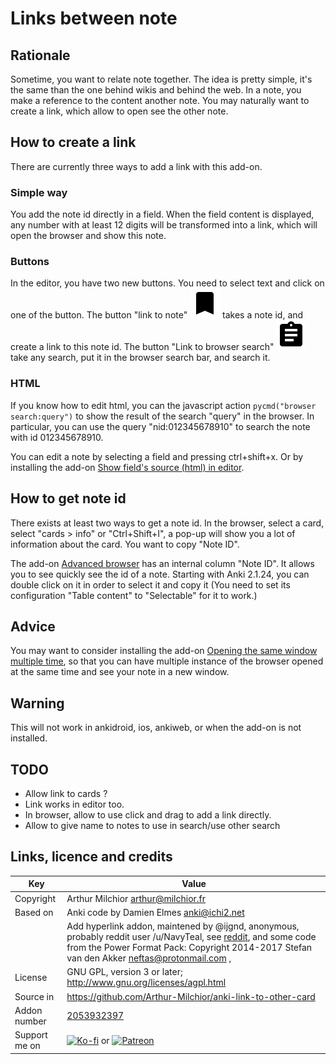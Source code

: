 # Links between note
## Rationale
Sometime, you want to relate note together. The idea is pretty simple,
it's the same than the one behind wikis and behind the web. In a note,
you make a reference to the content another note. You may naturally
want to create a link, which allow to open see the other note.

## How to create a link
There are currently three ways to add a link with this add-on.

### Simple way
You add the note id directly in a field. When the field content is
displayed, any number with at least 12 digits will be transformed into
a link, which will open the browser and show this note.

### Buttons
In the editor, you have two new buttons. You need to select text and click on one of the button. The button "link to note" ![Link to note](icons/note.svg) takes a note id, and create a link to this note id. The button "Link to browser search" ![Link to browser search](icons/browser.svg) take any search, put it in the browser search bar, and search it.

### HTML
If you know how to edit html, you can the javascript action `pycmd("browser search:query")` to show the result of the search "query" in the browser. In particular, you can use the query "nid:012345678910" to search the note with id 012345678910.

You can edit a note by selecting a field and pressing ctrl+shift+x. Or by installing the add-on [Show field's source (html) in editor](https://ankiweb.net/shared/info/1574324795).

## How to get note id
There exists at least two ways to get a note id. In the browser, select a card, select "cards > info" or "Ctrl+Shift+I", a pop-up will show you a lot of information about the card. You want to copy "Note ID".

The add-on [Advanced browser](https://ankiweb.net/shared/info/874215009) has an internal column "Note ID". It allows you to see quickly see the id of a note. Starting with Anki 2.1.24, you can double click on it in order to select it and copy it (You need to set its configuration "Table content" to "Selectable" for it to work.)

## Advice
You may want to consider installing the add-on [Opening the same window multiple time](https://ankiweb.net/shared/info/354407385), so that you can have multiple instance of the browser opened at the same time and see your note in a new window.

## Warning
This will not work in ankidroid, ios, ankiweb, or when the add-on is not installed.

## TODO
* Allow link to cards ?
* Link works in editor too.
* In browser, allow to use click and drag to add a link directly.
* Allow to give name to notes to use in search/use other search

## Links, licence and credits

Key         |Value
------------|-------------------------------------------------------------------
Copyright   | Arthur Milchior <arthur@milchior.fr>
Based on    | Anki code by Damien Elmes <anki@ichi2.net>
            | Add hyperlink addon, maintened by @ijgnd, anonymous, probably reddit user /u/NavyTeal, see [reddit](https://www.reddit.com/r/Anki/comments/9t7acy/bringing_markdown_to_anki_21/), and some code from the Power Format Pack: Copyright 2014-2017 Stefan van den Akker <neftas@protonmail.com> , 
License     | GNU GPL, version 3 or later; http://www.gnu.org/licenses/agpl.html
Source in   | https://github.com/Arthur-Milchior/anki-link-to-other-card
Addon number| [2053932397](https://ankiweb.net/shared/info/2053932397)
Support me on| [![Ko-fi](https://ko-fi.com/img/Kofi_Logo_Blue.svg)](Ko-fi.com/arthurmilchior) or [![Patreon](http://www.milchior.fr/patreon.png)](https://www.patreon.com/bePatron?u=146206)
